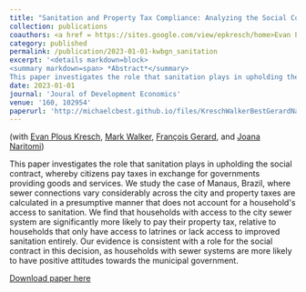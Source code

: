 ```yaml
---
title: "Sanitation and Property Tax Compliance: Analyzing the Social Contract in Brazil"
collection: publications
coauthors: <a href = https://sites.google.com/view/epkresch/home>Evan Plous Kresch</a>, <a href = https://www.markdwalker.com/home>Mark Walker</a>, <a href = https://sites.google.com/site/fransgerard/home>Fran&ccedil;ois Gerard</a>, and <a href = https://joananaritomi.com/>Joana Naritomi</a>
category: published
permalink: /publication/2023-01-01-kwbgn_sanitation
excerpt: '<details markdown=block>
<summary markdown=span> *Abstract*</summary> 
This paper investigates the role that sanitation plays in upholding the social contract, whereby citizens pay taxes in exchange for governments providing goods and services. We study the case of Manaus, Brazil, where sewer connections vary considerably across the city and property taxes are calculated in a presumptive manner that does not account for a household&apos;s access to sanitation. We find that households with access to the city sewer system are significantly more likely to pay their property tax, relative to households that only have access to latrines or lack access to improved sanitation entirely. Our evidence is consistent with a role for the social contract in this decision, as households with sewer systems are more likely to have positive attitudes towards the municipal government.'
date: 2023-01-01
journal: 'Joural of Development Economics'
venue: '160, 102954'
paperurl: 'http://michaelcbest.github.io/files/KreschWalkerBestGerardNaritomi-SanitationPropertyTaxCompliance-Jul2021.pdf'
---
```

(with [Evan Plous Kresch](https://sites.google.com/view/epkresch/home), [Mark Walker](https://www.markdwalker.com/home), [Fran&ccedil;ois Gerard](https://sites.google.com/site/fransgerard/home), and [Joana Naritomi](https://joananaritomi.com/))

 
This paper investigates the role that sanitation plays in upholding the social contract, whereby citizens pay taxes in exchange for governments providing goods and services. We study the case of Manaus, Brazil, where sewer connections vary considerably across the city and property taxes are calculated in a presumptive manner that does not account for a household&apos;s access to sanitation. We find that households with access to the city sewer system are significantly more likely to pay their property tax, relative to households that only have access to latrines or lack access to improved sanitation entirely. Our evidence is consistent with a role for the social contract in this decision, as households with sewer systems are more likely to have positive attitudes towards the municipal government.

[Download paper here](http://michaelcbest.github.io/files/KreschWalkerBestGerardNaritomi-SanitationPropertyTaxCompliance-Jul2021.pdf)
